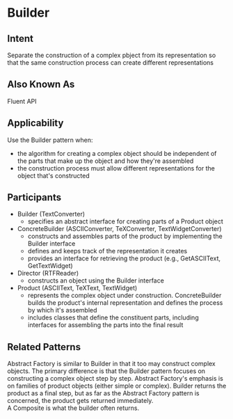 # Builder

## Intent
Separate the construction of a complex pbject from its representation so that the same construction process can create different representations

## Also Known As
Fluent API

## Applicability
Use the Builder pattern when:
* the algorithm for creating a complex object should be independent of the parts that make up the object and how they're assembled
* the construction process must allow different representations for the object that's constructed

## Participants
* Builder (TextConverter)
  * specifies an abstract interface for creating parts of a Product object
* ConcreteBuilder (ASCIIConverter, TeXConverter, TextWidgetConverter)
  * constructs and assembles parts of the product by implementing the Builder interface
  * defines and keeps track of the representation it creates
  * provides an interface for retrieving the product (e.g., GetASCIIText, GetTextWidget)
* Director (RTFReader)
  * constructs an object using the Builder interface
* Product (ASCIIText, TeXText, TextWidget)
  * represents the complex object under construction. ConcreteBuilder builds the product's internal representation and defines the process by which it's assembled
  * includes classes that define the constituent parts, including interfaces for assembling the parts into the final result

## Related Patterns
Abstract Factory is similar to Builder in that it too may construct complex objects. The primary difference is that the Builder pattern focuses on constructing a complex object step by step. Abstract Factory's emphasis is on families of product objects (either simple or complex). Builder returns the product as a final step, but as far as the Abstract Factory pattern is concerned, the product gets returned immediately.  
A Composite is what the builder often returns.